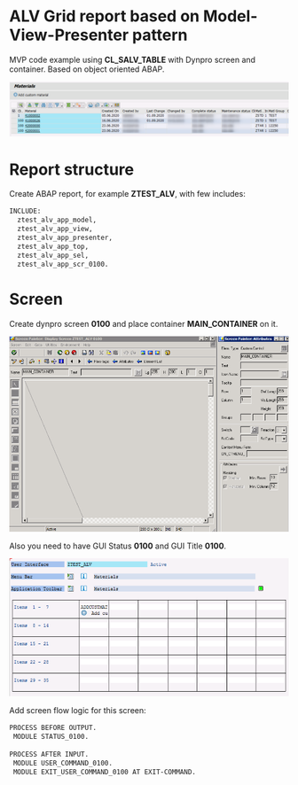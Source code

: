 # ALV Grid report based on Model-View-Presenter pattern

MVP code example using **CL_SALV_TABLE** with Dynpro screen and container. Based on object oriented ABAP.

![ALV grid screen.png](/images/ALV_grid_screen.png)

# Report structure
Create ABAP report, for example **ZTEST_ALV**, with few includes:
```abap
INCLUDE:
  ztest_alv_app_model,
  ztest_alv_app_view,
  ztest_alv_app_presenter,
  ztest_alv_app_top,
  ztest_alv_app_sel,
  ztest_alv_app_scr_0100.
```

# Screen
Create dynpro screen **0100** and place container **MAIN_CONTAINER** on it. 

![0100 Screen](/images/0100_screen.png)


Also you need to have GUI Status **0100** and GUI Title **0100**.

![0100 GUI Status](/images/0100_gui_status.png)


Add screen flow logic for this screen:
```abap
PROCESS BEFORE OUTPUT.
 MODULE STATUS_0100.

PROCESS AFTER INPUT.
 MODULE USER_COMMAND_0100.
 MODULE EXIT_USER_COMMAND_0100 AT EXIT-COMMAND.
 ```
